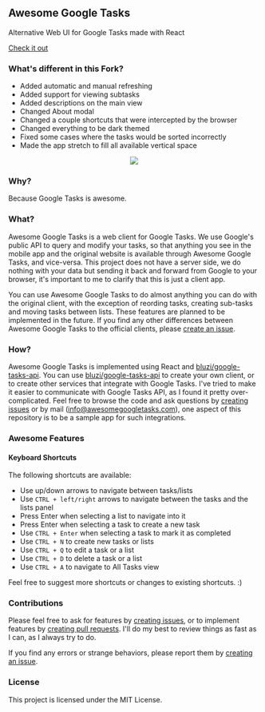 ## Awesome Google Tasks
Alternative Web UI for Google Tasks made with React

<a href="https://awesomegoogletasks.com">Check it out</a>

### What's different in this Fork?
- Added automatic and manual refreshing
- Added support for viewing subtasks
- Added descriptions on the main view
- Changed About modal
- Changed a couple shortcuts that were intercepted by the browser
- Changed everything to be dark themed
- Fixed some cases where the tasks would be sorted incorrectly
- Made the app stretch to fill all available vertical space

<div align="center">
  <img src="https://image.ibb.co/dxi5aJ/screely_1528833277494.png" />
</div>

### Why?
Because Google Tasks is awesome.

### What?
Awesome Google Tasks is a web client for Google Tasks. We use Google's public API to query and modify your tasks, so that anything you see in the mobile app and the original website is available through Awesome Google Tasks, and vice-versa.
This project does not have a server side, we do nothing with your data but sending it back and forward from Google to your browser, it's important to me to clarify that this is just a client app.

You can use Awesome Google Tasks to do almost anything you can do with the original client, with the exception of reording tasks, creating sub-tasks and moving tasks between lists.
These features are planned to be implemented in the future. 
If you find any other differences between Awesome Google Tasks to the official clients, please [create an issue](https://github.com/bluzi/awesome-google-tasks/issues).

### How?
Awesome Google Tasks is implemented using React and [bluzi/google-tasks-api](https://github.com/bluzi/google-tasks-api).
You can use [bluzi/google-tasks-api](https://github.com/bluzi/google-tasks-api) to create your own client, or to create other services that integrate with Google Tasks.
I've tried to make it easier to communicate with Google Tasks API, as I found it pretty over-complicated.
Feel free to browse the code and ask questions by [creating issues](https://github.com/bluzi/awesome-google-tasks/issues) or by mail (info@awesomegoogletasks.com), one aspect of this repository is to be a sample app for such integrations. 

### Awesome Features
#### Keyboard Shortcuts
The following shortcuts are available: 
- Use up/down arrows to navigate between tasks/lists
- Use `CTRL + left/right` arrows to navigate between the tasks and the lists panel
- Press Enter when selecting a list to navigate into it
- Press Enter when selecting a task to create a new task
- Use `CTRL + Enter` when selecting a task to mark it as completed
- Use `CTRL + N` to create new tasks or lists
- Use `CTRL + Q` to edit a task or a list
- Use `CTRL + D` to delete a task or a list
- Use `CTRL + A` to navigate to All Tasks view

Feel free to suggest more shortcuts or changes to existing shortcuts. :) 


### Contributions
Please feel free to ask for features by [creating issues](https://github.com/bluzi/awesome-google-tasks/issues), or to implement features by [creating pull requests](https://github.com/bluzi/awesome-google-tasks/pulls).
I'll do my best to review things as fast as I can, as I always try to do.

If you find any errors or strange behaviors, please report them by [creating an issue](https://github.com/bluzi/awesome-google-tasks/issues).

### License
This project is licensed under the MIT License.
